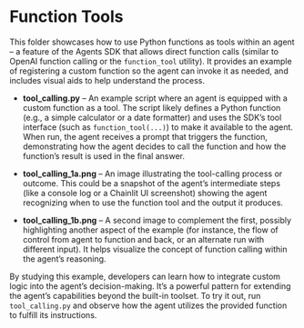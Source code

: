 # Function Tools

This folder showcases how to use Python functions as tools within an agent – a feature of the Agents SDK that allows direct function calls (similar to OpenAI function calling or the `function_tool` utility). It provides an example of registering a custom function so the agent can invoke it as needed, and includes visual aids to help understand the process.

-   **tool_calling.py** – An example script where an agent is equipped with a custom function as a tool. The script likely defines a Python function (e.g., a simple calculator or a date formatter) and uses the SDK’s tool interface (such as `function_tool(...)`) to make it available to the agent. When run, the agent receives a prompt that triggers the function, demonstrating how the agent decides to call the function and how the function’s result is used in the final answer.
    
-   **tool_calling_1a.png** – An image illustrating the tool-calling process or outcome. This could be a snapshot of the agent’s intermediate steps (like a console log or a Chainlit UI screenshot) showing the agent recognizing when to use the function tool and the output it produces.
    
-   **tool_calling_1b.png** – A second image to complement the first, possibly highlighting another aspect of the example (for instance, the flow of control from agent to function and back, or an alternate run with different input). It helps visualize the concept of function calling within the agent’s reasoning.
    

By studying this example, developers can learn how to integrate custom logic into the agent’s decision-making. It’s a powerful pattern for extending the agent’s capabilities beyond the built-in toolset. To try it out, run `tool_calling.py` and observe how the agent utilizes the provided function to fulfill its instructions.